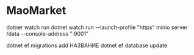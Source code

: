 # MaoMarket

dotner watch run
dotnet watch run --launch-profile "https"
minio server /data --console-address ":9001"

dotnet ef migrations add НАЗВАНИЕ
dotnet ef database update